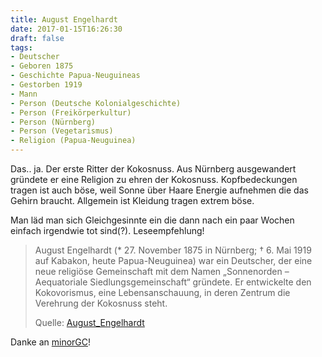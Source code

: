 ```yaml
---
title: August Engelhardt
date: 2017-01-15T16:26:30
draft: false
tags:
- Deutscher
- Geboren 1875
- Geschichte Papua-Neuguineas
- Gestorben 1919
- Mann
- Person (Deutsche Kolonialgeschichte)
- Person (Freikörperkultur)
- Person (Nürnberg)
- Person (Vegetarismus)
- Religion (Papua-Neuguinea)
---
```


Das.. ja. Der erste Ritter der Kokosnuss. Aus Nürnberg ausgewandert
gründete er eine Religion zu ehren der Kokosnuss. Kopfbedeckungen tragen
ist auch böse, weil Sonne über Haare Energie aufnehmen die das Gehirn
braucht. Allgemein ist Kleidung tragen extrem böse.

Man läd man sich Gleichgesinnte ein die dann nach ein paar Wochen einfach
irgendwie tot sind(?). Leseempfehlung!

> August Engelhardt (* 27. November 1875 in Nürnberg; † 6. Mai 1919 auf
> Kabakon, heute Papua-Neuguinea) war ein Deutscher, der eine neue
> religiöse Gemeinschaft mit dem Namen „Sonnenorden – Aequatoriale
> Siedlungsgemeinschaft“ gründete. Er entwickelte den Kokovorismus, eine
> Lebensanschauung, in deren Zentrum die Verehrung der Kokosnuss steht.
>
> Quelle: [August_Engelhardt](https://de.wikipedia.org/wiki/August_Engelhardt)

Danke an [minorGC](https://twitter.com/minorGC)!
